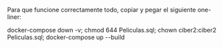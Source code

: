 Para que funcione correctamente todo, copiar y pegar el siguiente one-liner:

docker-compose down -v;
chmod 644 Peliculas.sql;
chown ciber2:ciber2 Peliculas.sql;
docker-compose up --build
